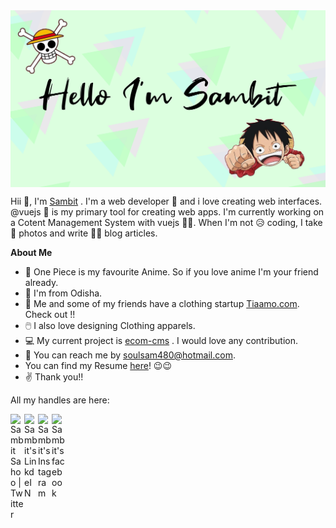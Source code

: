   <img align="center" alt="Main Image" src="https://raw.githubusercontent.com/soulsam480/soulsam480/master/git.webp" />
  
<br/>

Hii 👋, I'm [Sambit](https://sambitsahoo.com) . I'm a web developer 🚀 and i love creating web interfaces. @vuejs 🧰 is my primary tool for creating web apps. I'm currently working on a Cotent Management System with vuejs 🤩🤩. When I'm not 😥 coding, I take 📸 photos and write ✍🏻 blog articles. 

**About Me**
- 👒 One Piece is my favourite Anime. So if you love anime I'm your friend already.
- 🚩 I'm from Odisha.
- 🥻 Me and some of my friends have a clothing startup [Tiaamo.com](https://tiaamo.com). Check out !!
- 🖱️ I also love designing Clothing apparels.
- 💻 My current project is [ecom-cms](https://github.com/soulsam480/ecom-cms) . I would love any contribution.
- 📧 You can reach me by [soulsam480@hotmail.com](mailto:soulsam480@hotmail.com).
- You can find my Resume [here](https://drive.google.com/file/d/1kjEnuvVNKK-zsjzbq0Peh6ldrBvg4fmT/view)! 😉😉
- ✌️ Thank you!! 

All my handles are here:
<br/>

<a href="https://twitter.com/sambitsahoojs">
  <img align="left" alt="Sambit Sahoo | Twitter" width="22px" src="https://cdn.jsdelivr.net/npm/simple-icons@v3/icons/twitter.svg" />
</a>
<a href="https://www.linkedin.com/in/sambit-sahoo-6a3859190//">
  <img align="left" alt="Sambit's LinkdeIN" width="22px" src="https://cdn.jsdelivr.net/npm/simple-icons@v3/icons/linkedin.svg" />
</a>
<a href="https://www.instagram.com/sambitsahoo.js">
  <img align="left" alt="Sambit's Instagram" width="22px" src="https://cdn.jsdelivr.net/npm/simple-icons@v3/icons/instagram.svg" />
</a>
<a href="https://www.facebook.com/sahoo.sambit.7">
  <img align="left" alt="Sambit's facebook" width="22px" src="https://cdn.jsdelivr.net/npm/simple-icons@v3/icons/facebook.svg" />
</a>
